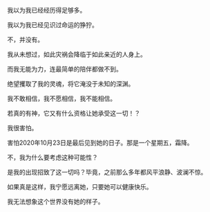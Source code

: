 我以为我已经经历得足够多。

我以为我已经见识过命运的狰狞。

不，并没有。

我从未想过，如此灾祸会降临于如此亲近的人身上。

而我无能为力，连最简单的陪伴都做不到。

绝望攫取了我的灵魂，将它淹没于未知的深渊。

我不敢相信，我不愿相信，我不能相信。

若真的有神，它又有什么资格让她承受这一切！？

我很害怕。

害怕2020年10月23日是最后见到她的日子。那是一个星期五，霜降。

不，我为什么要考虑这种可能性？

是我的出现招致了这一切吗？毕竟，之前那么多年都风平浪静、波澜不惊。

如果真是这样，我宁愿远离她，只要她可以健康快乐。

我无法想象这个世界没有她的样子。
